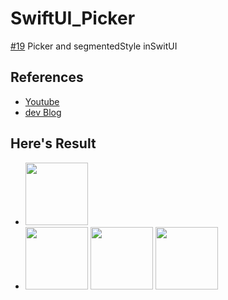 # SwiftUI_Picker
[#19](https://www.youtube.com/watch?v=G_kNxmyrdBE) Picker and segmentedStyle inSwitUI

## References
- [Youtube](https://www.youtube.com/watch?v=G_kNxmyrdBE)
- [dev Blog](https://seons-dev.tistory.com/34)


## Here's Result
 - <img src="https://user-images.githubusercontent.com/83416999/120016612-c5347280-c01f-11eb-9d53-c3ff5bb6c859.gif" width="100rem">
 - <img src="https://user-images.githubusercontent.com/83416999/120016636-cb2a5380-c01f-11eb-9339-ba77286c84f8.png" width="100rem"> <img src="https://user-images.githubusercontent.com/83416999/120016637-cb2a5380-c01f-11eb-854b-15a854bcdeab.png" width="100rem"> <img src="https://user-images.githubusercontent.com/83416999/120016639-cbc2ea00-c01f-11eb-8ccf-f68831da6c2f.png" width="100rem">
